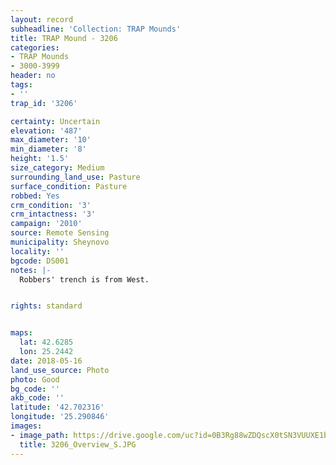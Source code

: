 ```yaml
---
layout: record
subheadline: 'Collection: TRAP Mounds'
title: TRAP Mound - 3206
categories:
- TRAP Mounds
- 3000-3999
header: no
tags:
- ''
trap_id: '3206'

certainty: Uncertain
elevation: '487'
max_diameter: '10'
min_diameter: '8'
height: '1.5'
size_category: Medium
surrounding_land_use: Pasture
surface_condition: Pasture
robbed: Yes
crm_condition: '3'
crm_intactness: '3'
campaign: '2010'
source: Remote Sensing
municipality: Sheynovo
locality: ''
bgcode: DS001
notes: |-
  Robbers' trench is from West.


rights: standard


maps:
  lat: 42.6285
  lon: 25.2442
date: 2018-05-16
land_use_source: Photo
photo: Good
bg_code: ''
akb_code: ''
latitude: '42.702316'
longitude: '25.290846'
images:
- image_path: https://drive.google.com/uc?id=0B3Rg88wZDQscX0tSN3VUUXE1bk0
  title: 3206_Overview_S.JPG
---
```

